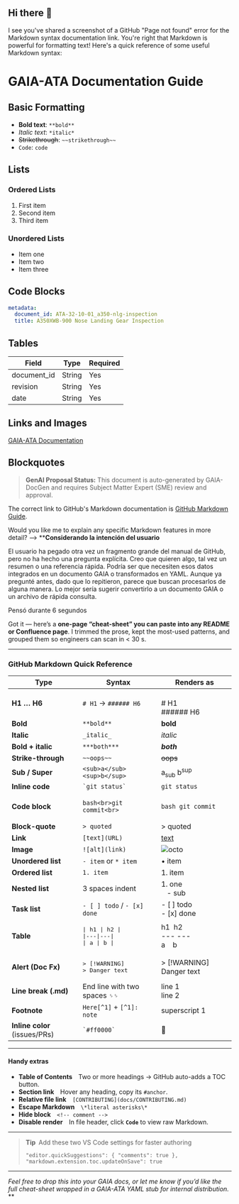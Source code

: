 ## Hi there 👋

I see you've shared a screenshot of a GitHub "Page not found" error for the Markdown syntax documentation link. You're right that Markdown is powerful for formatting text! Here's a quick reference of some useful Markdown syntax:

# GAIA-ATA Documentation Guide

## Basic Formatting

- **Bold text**: `**bold**`
- *Italic text*: `*italic*`
- ~~Strikethrough~~: `~~strikethrough~~`
- `Code`: ``code``


## Lists

### Ordered Lists

1. First item
2. Second item
3. Third item


### Unordered Lists

- Item one
- Item two
- Item three


## Code Blocks

```yaml
metadata:
  document_id: ATA-32-10-01_a350-nlg-inspection
  title: A350XWB-900 Nose Landing Gear Inspection
```

## Tables

| Field | Type | Required
|-----|-----|-----
| document_id | String | Yes
| revision | String | Yes
| date | String | Yes


## Links and Images

[GAIA-ATA Documentation](https://example.com/docs)





## Blockquotes

> **GenAI Proposal Status:** This document is auto-generated by GAIA-DocGen and requires Subject Matter Expert (SME) review and approval.



The correct link to GitHub's Markdown documentation is [GitHub Markdown Guide](https://docs.github.com/en/get-started/writing-on-github/getting-started-with-writing-and-formatting-on-github/basic-writing-and-formatting-syntax).

Would you like me to explain any specific Markdown features in more detail?
--> ****Considerando la intención del usuario**

El usuario ha pegado otra vez un fragmento grande del manual de GitHub, pero no ha hecho una pregunta explícita. Creo que quieren algo, tal vez un resumen o una referencia rápida. Podría ser que necesiten esos datos integrados en un documento GAIA o transformados en YAML. Aunque ya pregunté antes, dado que lo repitieron, parece que buscan procesarlos de alguna manera. Lo mejor sería sugerir convertirlo a un documento GAIA o un archivo de rápida consulta.


Pensó durante 6 segundos


Got it — here’s a **one-page “cheat-sheet” you can paste into any README or Confluence page**. I trimmed the prose, kept the most-used patterns, and grouped them so engineers can scan in < 30 s.

---

### GitHub Markdown Quick Reference

| Type                          | Syntax                                                    | Renders as                                                    |
| ----------------------------- | --------------------------------------------------------- | ------------------------------------------------------------- |
| **H1 … H6**                   | `# H1` → `###### H6`                                      | <br/># H1<br/>###### H6                                       |
| **Bold**                      | `**bold**`                                                | **bold**                                                      |
| **Italic**                    | `_italic_`                                                | *italic*                                                      |
| **Bold + italic**             | `***both***`                                              | ***both***                                                    |
| **Strike-through**            | `~~oops~~`                                                | ~~oops~~                                                      |
| **Sub / Super**               | `<sub>a</sub>` `<sup>b</sup>`                             | a<sub>sub</sub> b<sup>sup</sup>                               |
| **Inline code**               | `` `git status` ``                                        | `git status`                                                  |
| **Code block**                | <pre>`bash<br>git commit<br>`</pre>                       | `bash git commit `                                            |
| **Block-quote**               | `> quoted`                                                | > quoted                                                      |
| **Link**                      | `[text](URL)`                                             | [text](https://example.com)                                   |
| **Image**                     | `![alt](link)`                                            | ![octo](https://myoctocat.com/assets/images/base-octocat.svg) |
| **Unordered list**            | `- item` or `* item`                                      | • item                                                        |
| **Ordered list**              | `1. item`                                                 | 1. item                                                       |
| **Nested list**               | 3 spaces indent                                           | 1. one<br>   - sub                                            |
| **Task list**                 | `- [ ] todo` / `- [x] done`                               | - \[ ] todo<br>- \[x] done                                    |
| **Table**                     | <pre>\| h1 \| h2 \|<br>\|---\|---\|<br>\| a \| b \|</pre> | h1  h2<br>--- ---<br>a    b                                   |
| **Alert (Doc Fx)**            | <pre>> \[!WARNING]<br>> Danger text</pre>                 | > \[!WARNING] Danger text                                     |
| **Line break (.md)**          | End line with two spaces `␠␠`                             | line 1<br>line 2                                              |
| **Footnote**                  | `Here[^1]` + `[^1]: note`                                 | superscript 1                                                 |
| **Inline color** (issues/PRs) | `` `#ff0000` ``                                           | 🔴                                                            |

---

#### Handy extras

* **Table of Contents** Two or more headings → GitHub auto-adds a TOC button.
* **Section link** Hover any heading, copy its `#anchor`.
* **Relative file link** `[CONTRIBUTING](docs/CONTRIBUTING.md)`
* **Escape Markdown** `\*literal asterisks\*`
* **Hide block** `<!-- comment -->`
* **Disable render** In file header, click **`Code`** to view raw Markdown.

---

> **Tip** Add these two VS Code settings for faster authoring
>
> ```jsonc
> "editor.quickSuggestions": { "comments": true },
> "markdown.extension.toc.updateOnSave": true
> ```

---

*Feel free to drop this into your GAIA docs, or let me know if you’d like the full cheat-sheet wrapped in a GAIA-ATA YAML stub for internal distribution.*
**
